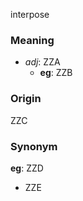 interpose
### Meaning
+ _adj_: ZZA
    + __eg__: ZZB

### Origin

ZZC

### Synonym

__eg__: ZZD

+ ZZE


